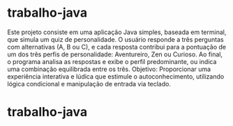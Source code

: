 ﻿# trabalho-java
Este projeto consiste em uma aplicação Java simples, baseada em terminal, que simula um quiz de personalidade. O usuário responde a três perguntas com alternativas (A, B ou C), e cada resposta contribui para a pontuação de um dos três perfis de personalidade: Aventureiro, Zen ou Curioso. Ao final, o programa analisa as respostas e exibe o perfil predominante, ou indica uma combinação equilibrada entre os três.
Objetivo:
Proporcionar uma experiência interativa e lúdica que estimule o autoconhecimento, utilizando lógica condicional e manipulação de entrada via teclado.
# trabalho-java


